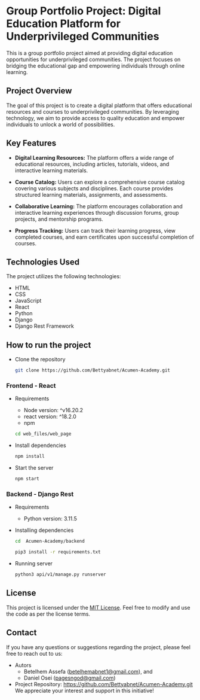 # Group Portfolio Project: Digital Education Platform for Underprivileged Communities

This is a group portfolio project aimed at providing digital education opportunities for underprivileged communities. The project focuses on bridging the educational gap and empowering individuals through online learning.

## Project Overview

The goal of this project is to create a digital platform that offers educational resources and courses to underprivileged communities. By leveraging technology, we aim to provide access to quality education and empower individuals to unlock a world of possibilities.

## Key Features

- **Digital Learning Resources:** The platform offers a wide range of educational resources, including articles, tutorials, videos, and interactive learning materials.

- **Course Catalog:** Users can explore a comprehensive course catalog covering various subjects and disciplines. Each course provides structured learning materials, assignments, and assessments.

- **Collaborative Learning:** The platform encourages collaboration and interactive learning experiences through discussion forums, group projects, and mentorship programs.

- **Progress Tracking:** Users can track their learning progress, view completed courses, and earn certificates upon successful completion of courses.

## Technologies Used

The project utilizes the following technologies:

- HTML
- CSS
- JavaScript
- React
- Python
- Django
- Django Rest Framework

## How to run the project

- Clone the repository
  ```sh
  git clone https://github.com/Bettyabnet/Acumen-Academy.git
  ```


### Frontend - React

- Requirements

  - Node version: ^v16.20.2
  - react version: ^18.2.0
  - npm

  ```sh
  cd web_files/web_page
  ```

- Install dependencies
  ```sh
  npm install
  ```

- Start the server
  ```sh
  npm start
  ```


### Backend - Django Rest

- Requirements
  - Python version: 3.11.5

- Installing dependencies
  ```sh
  cd  Acumen-Academy/backend

  pip3 install -r requirements.txt
  ```

- Running server
  ```sh
  python3 api/v1/manage.py runserver
  ```

## License

This project is licensed under the [MIT License](LICENSE). Feel free to modify and use the code as per the license terms.

## Contact

If you have any questions or suggestions regarding the project, please feel free to reach out to us:

- Autors
  - Betelhem Assefa (betelhemabnet1@gmail.com), and
  - Daniel Osei (pagesngod@gmail.com)
- Project Repository: https://github.com/Bettyabnet/Acumen-Academy.git
  We appreciate your interest and support in this initiative!
